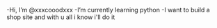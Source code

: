 -Hi, I’m @xxxcooodxxx
-I’m currently learning python
-I want to build a shop site and with u all i know i'll do it
